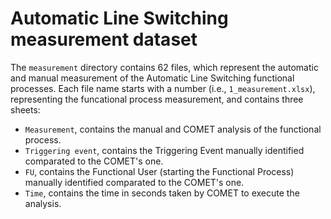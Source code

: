 # Automatic Line Switching measurement dataset
The `measurement` directory contains 62 files, which represent the automatic and manual measurement of the Automatic Line Switching functional processes.
Each file name starts with a number (i.e., `1_measurement.xlsx`), representing the funcational process measurement, and contains three sheets:
- `Measurement`, contains the manual and COMET analysis of the functional process.
- `Triggering event`, contains the Triggering Event manually identified comparated to the COMET's one.
- `FU`, contains the Functional User (starting the Functional Process) manually identified comparated to the COMET's one.
- `Time`, contains the time in seconds taken by COMET to execute the analysis.
